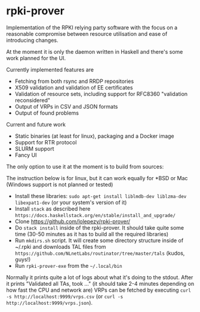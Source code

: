 # rpki-prover

Implementation of the RPKI relying party software with the focus on a reasonable compromise between resource utilisation and ease of introducing changes.

At the moment it is only the daemon written in Haskell and there's some work planned for the UI.

Currently implemented features are

- Fetching from both rsync and RRDP repositories
- X509 validation and validation of EE certificates 
- Validation of resource sets, including support for RFC8360 "validation reconsidered"
- Output of VRPs in CSV and JSON formats
- Output of found problems

Current and future work
- Static binaries (at least for linux), packaging and a Docker image
- Support for RTR protocol
- SLURM support
- Fancy UI

The only option to use it at the moment is to build from sources:

The instruction below is for linux, but it can work equally for \*BSD or Mac (Windows support is not planned or tested)
    
   - Install these libraries: `sudo apt-get install liblmdb-dev liblzma-dev libexpat1-dev` (or your system's version of it)
   - Install `stack` as described here `https://docs.haskellstack.org/en/stable/install_and_upgrade/`
   - Clone https://github.com/lolepezy/rpki-prover/
   - Do `stack install` inside of the rpki-prover. It should take quite some time (30-50 minutes as it has to build all the required libraries)
   - Run `mkdirs.sh` script. It will create some directory structure inside of ~/.rpki and downloads TAL files from `https://github.com/NLnetLabs/routinator/tree/master/tals` (kudos, guys!)
   - Run `rpki-prover-exe` from the `~/.local/bin`

Normally it prints quite a lot of logs about what it's doing to the stdout. After it prints "Validated all TAs, took ..." (it should take 2-4 minutes depending on how fast the CPU and network are) VRPs can be fetched by executing `curl -s http://localhost:9999/vrps.csv` (or `curl -s http://localhost:9999/vrps.json`).


 
